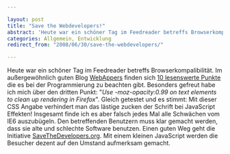 ```yaml
---

layout: post
title: "Save the Webdevelopers!"
abstract: 'Heute war ein schöner Tag im Feedreader betreffs Browserkompalibilität Im außergewöhnlich guten Blog'
categories: Allgemein, Entwicklung
redirect_from: "2008/06/30/save-the-webdevelopers/"

---
```


Heute war ein schöner Tag im Feedreader betreffs Browserkompalibilität. Im außergewöhnlich guten Blog [WebAppers](http://www.webappers.com/) finden sich [10 lesenswerte Punkte](http://www.webappers.com/2008/06/27/how-to-get-cross-browser-compatibility-every-time/) die es bei der Programmierung zu beachten gibt.
Besonders gefreut habe ich mich über den dritten Punkt: "_Use -moz-opacity:0.99 on text elements to clean up rendering in Firefox_". Gleich getestet und es stimmt: Mit dieser CSS Angabe verhindert man das lästige zucken der Schrift bei JavaScript Effekten!
Insgesamt finde ich es aber falsch jedes Mal alle Schwächen vom IE6 auszubügeln. Den betreffenden Benutzern muss klar gemacht werden, dass sie alte und schlechte Software benutzen. Einen guten Weg geht die Initiative [SaveTheDevelopers.org](http://www.savethedevelopers.org/). Mit einem kleinen JavaScript werden die Besucher dezent auf den Umstand aufmerksam gemacht.